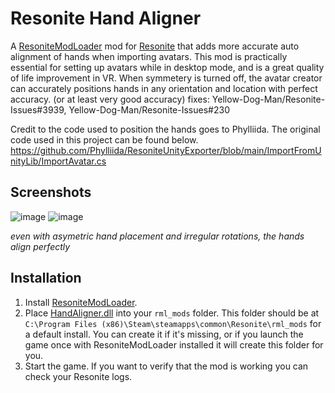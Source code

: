 # Resonite Hand Aligner

A [ResoniteModLoader](https://github.com/resonite-modding-group/ResoniteModLoader) mod for [Resonite](https://resonite.com/) that adds more accurate auto alignment of hands when importing avatars. 
This mod is practically essential for setting up avatars while in desktop mode, and is a great quality of life improvement in VR. When symmetery is turned off, the avatar creator can accurately positions hands in any orientation and location with perfect accuracy. (or at least very good accuracy)
fixes: Yellow-Dog-Man/Resonite-Issues#3939, Yellow-Dog-Man/Resonite-Issues#230

Credit to the code used to position the hands goes to Phylliida. The original code used in this project can be found below.
https://github.com/Phylliida/ResoniteUnityExporter/blob/main/ImportFromUnityLib/ImportAvatar.cs

## Screenshots
![image](https://github.com/user-attachments/assets/25433e6e-94de-4021-b50a-e8346b70b87f)
![image](https://github.com/user-attachments/assets/cd77329c-290f-4579-869b-425a4bd4cfc4)

*even with asymetric hand placement and irregular rotations, the hands align perfectly*

## Installation
1. Install [ResoniteModLoader](https://github.com/resonite-modding-group/ResoniteModLoader).
1. Place [HandAligner.dll](https://github.com/AwesomeTornado/Resonite-Hand-Aligner/releases/latest/download/HandAligner.dll) into your `rml_mods` folder. This folder should be at `C:\Program Files (x86)\Steam\steamapps\common\Resonite\rml_mods` for a default install. You can create it if it's missing, or if you launch the game once with ResoniteModLoader installed it will create this folder for you.
1. Start the game. If you want to verify that the mod is working you can check your Resonite logs.
